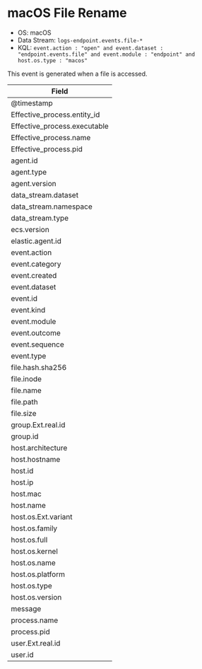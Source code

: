 # macOS File Rename

- OS: macOS
- Data Stream: `logs-endpoint.events.file-*`
- KQL: `event.action : "open" and event.dataset : "endpoint.events.file" and event.module : "endpoint" and host.os.type : "macos"`

This event is generated when a file is accessed.


| Field |
|---|
| @timestamp |
| Effective_process.entity_id |
| Effective_process.executable |
| Effective_process.name |
| Effective_process.pid |
| agent.id |
| agent.type |
| agent.version |
| data_stream.dataset |
| data_stream.namespace |
| data_stream.type |
| ecs.version |
| elastic.agent.id |
| event.action |
| event.category |
| event.created |
| event.dataset |
| event.id |
| event.kind |
| event.module |
| event.outcome |
| event.sequence |
| event.type |
| file.hash.sha256 |
| file.inode |
| file.name |
| file.path |
| file.size |
| group.Ext.real.id |
| group.id |
| host.architecture |
| host.hostname |
| host.id |
| host.ip |
| host.mac |
| host.name |
| host.os.Ext.variant |
| host.os.family |
| host.os.full |
| host.os.kernel |
| host.os.name |
| host.os.platform |
| host.os.type |
| host.os.version |
| message |
| process.name |
| process.pid |
| user.Ext.real.id |
| user.id |

